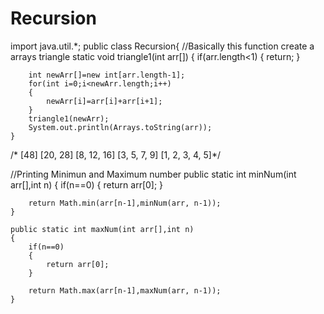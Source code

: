 # Recursion


import java.util.*;
public class Recursion{
//Basically this function create a arrays triangle
        static void triangle1(int arr[])
	{
		if(arr.length<1)
		{
			return;
		}

		int newArr[]=new int[arr.length-1];
		for(int i=0;i<newArr.length;i++)
		{
			newArr[i]=arr[i]+arr[i+1];
		}
		triangle1(newArr);
		System.out.println(Arrays.toString(arr));
	}
 /*   [48]
   [20, 28]
  [8, 12, 16]
 [3, 5, 7, 9]
[1, 2, 3, 4, 5]*/

//Printing Minimun and Maximum number
public static int minNum(int arr[],int n)
	{
		if(n==0)
		{
			return arr[0];
		}

		return Math.min(arr[n-1],minNum(arr, n-1));
	}

	public static int maxNum(int arr[],int n)
	{
		if(n==0)
		{
			return arr[0];
		}

		return Math.max(arr[n-1],maxNum(arr, n-1));
	}

 

 
